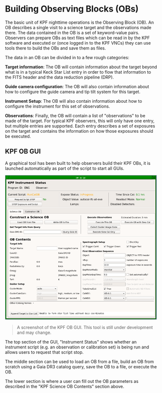 # Building Observing Blocks (OBs)

The basic unit of KPF nighttime operations is the Observing Block (OB). An OB describes a single visit to a science target and the observations made there. The data contained in the OB is a set of keyword-value pairs. Observers can prepare OBs as text files which can be read in by the KPF software and executed or (once logged in to the KPF VNCs) they can use tools there to build the OBs and save them as files. 

The data in an OB can be divided in to a few rough categories:

**Target information**: The OB will contain information about the target beyond what is in a typical Keck Star List entry in order to flow that information to the FITS header and the data reduction pipeline (DRP).

**Guide camera configuration**: The OB will also contain information about how to configure the guide camera and tip tilt system for this target.

**Instrument Setup**: The OB will also contain information about how to configure the instrument for this set of observations.

**Observations**: Finally, the OB will contain a list of "observations" to be made of the target. For typical KPF observers, this will only have one entry, but multiple entries are supported. Each entry describes a set of exposures on the target and contains the information on how those exposures should be executed.

## KPF OB GUI

A graphical tool has been built to help observers build their KPF OBs, it is launched automatically as part of the script to start all GUIs.

![A screenshot of the KPF OB GUI](figures/KPF_OB_GUI.png)
>  A screenshot of the KPF OB GUI. This tool is still under development and may change.

The top section of the GUI, "Instrument Status" shows whether an instrument script (e.g. an observation or calibration set) is being run and allows users to request that script stop.

The middle section can be used to load an OB from a file, build an OB from scratch using a Gaia DR3 catalog query, save the OB to a file, or execute the OB.

The lower section is where a user can fill out the OB parameters as described in the "KPF Science OB Contents" section above.
